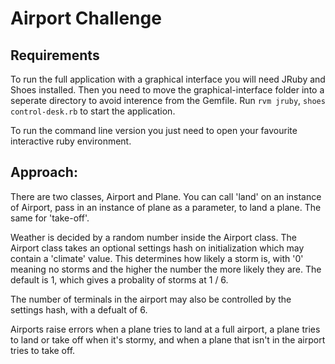 Airport Challenge
=================

Requirements
------------

To run the full application with a graphical interface you will need JRuby and Shoes installed. Then you need to move the graphical-interface folder into a seperate directory to avoid interence from the Gemfile. Run `rvm jruby`, `shoes control-desk.rb` to start the application.

To run the command line version you just need to open your favourite interactive ruby environment.

Approach:
---------

There are two classes, Airport and Plane. You can call 'land' on an instance of Airport, pass in an instance of plane as a parameter, to land a plane. The same for 'take-off'.

Weather is decided by a random number inside the Airport class. The Airport class takes an optional settings hash on initialization which may contain a 'climate' value. This determines how likely a storm is, with '0' meaning no storms and the higher the number the more likely they are. The default is 1, which gives a probality of storms at 1 / 6.

The number of terminals in the airport may also be controlled by the settings hash, with a defualt of 6.

Airports raise errors when a plane tries to land at a full airport, a plane tries to land or take off when it's stormy, and when a plane that isn't in the airport tries to take off.
